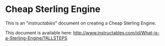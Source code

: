 Cheap Sterling Engine
=====================

This is an "*instructables*" document on creating a Cheap Sterling Engine.

This document is available here:
http://www.instructables.com/id/What-is-a-Sterling-Engine/?ALLSTEPS
